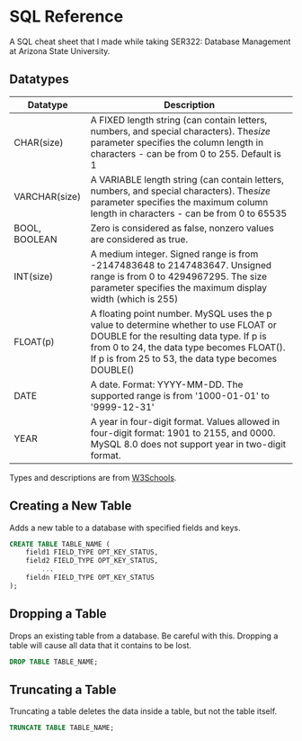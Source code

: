 # SQL Reference

A SQL cheat sheet that I made while taking SER322: Database Management at Arizona State University.

## Datatypes

| Datatype      | Description                                                                                                                                                                                                                         |
|---------------|-------------------------------------------------------------------------------------------------------------------------------------------------------------------------------------------------------------------------------------|
| CHAR(size)    | A FIXED length string (can contain letters, numbers, and special characters). The*size* parameter specifies the column length in characters - can be from 0 to 255. Default is 1                                                    |
| VARCHAR(size) | A VARIABLE length string (can contain letters, numbers, and special characters). The*size* parameter specifies the maximum column length in characters - can be from 0 to 65535                                                     |
| BOOL, BOOLEAN | Zero is considered as false, nonzero values are considered as true.                                                                                                                                                                 |
| INT(size)     | A medium integer. Signed range is from -2147483648 to 2147483647. Unsigned range is from 0 to 4294967295. The size parameter specifies the maximum display width (which is 255)                                                     |
| FLOAT(p)      | A floating point number. MySQL uses the p value to determine whether to use FLOAT or DOUBLE for the resulting data type. If p is from 0 to 24, the data type becomes FLOAT(). If p is from 25 to 53, the data type becomes DOUBLE() |
| DATE          | A date. Format: YYYY-MM-DD. The supported range is from '1000-01-01' to '9999-12-31'                                                                                                                                                |
| YEAR          | A year in four-digit format. Values allowed in four-digit format: 1901 to 2155, and 0000. MySQL 8.0 does not support year in two-digit format.                                                                                      |


Types and descriptions are from [W3Schools](https://www.w3schools.com/sql/sql_datatypes.asp).

## Creating a New Table

Adds a new table to a database with specified fields and keys.

```sql
CREATE TABLE TABLE_NAME (
    field1 FIELD_TYPE OPT_KEY_STATUS,
    field2 FIELD_TYPE OPT_KEY_STATUS,
        ...
    fieldn FIELD_TYPE OPT_KEY_STATUS
);
```

## Dropping a Table

Drops an existing table from a database. Be careful with this. 
Dropping a table will cause all data that it contains to be lost.

```sql
DROP TABLE TABLE_NAME;
```

## Truncating a Table

Truncating a table deletes the data inside a table, but not the table itself.

```sql
TRUNCATE TABLE TABLE_NAME;
```